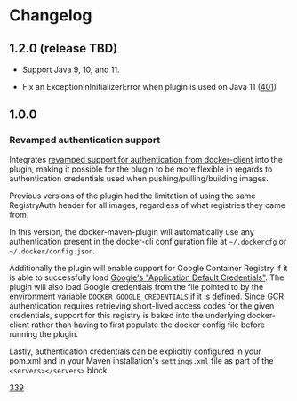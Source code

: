 # Changelog

## 1.2.0 (release TBD)

* Support Java 9, 10, and 11.
* Fix an ExceptionInInitializerError when plugin is used on Java 11 ([401][])

  [401]: https://github.com/spotify/docker-maven-plugin/issues/401

## 1.0.0

### Revamped authentication support

Integrates [revamped support for authentication from
docker-client][RegistryAuthSupplier] into the plugin, making it possible for
the plugin to be more flexible in regards to authentication credentials used
when pushing/pulling/building images.

Previous versions of the plugin had the limitation of using the same
RegistryAuth header for all images, regardless of what registries they came
from.

In this version, the docker-maven-plugin will automatically use any
authentication present in the docker-cli configuration file at `~/.dockercfg`
or `~/.docker/config.json`.

Additionally the plugin will enable support for Google Container Registry if it
is able to successfully load [Google's "Application Default Credentials"][ADC].
The plugin will also load Google credentials from the file pointed to by the
environment variable `DOCKER_GOOGLE_CREDENTIALS` if it is defined. Since GCR
authentication requires retrieving short-lived access codes for the given
credentials, support for this registry is baked into the underlying
docker-client rather than having to first populate the docker config file
before running the plugin.

Lastly, authentication credentials can be explicitly configured in your pom.xml
and in your Maven installation's `settings.xml` file as part of the
`<servers></servers>` block.

[339](https://github.com/spotify/docker-maven-plugin/pull/339)

[RegistryAuthSupplier]: https://github.com/spotify/docker-client/blob/dba55b17d09d4a15aa9d26884b22b230d49fce64/docs/user_manual.md#authentication-to-private-registries
[ADC]: https://developers.google.com/identity/protocols/application-default-credentials

